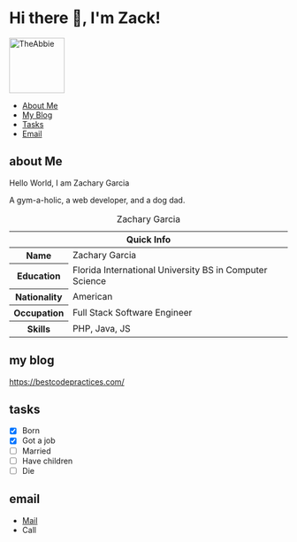 # Hi there 👋, I'm Zack!

<p align='left'><img src="https://upload.wikimedia.org/wikipedia/commons/5/51/Paw-print.svg" alt="TheAbbie" width="100" height="100"></p>

* [About Me](#about-me)
* [My Blog](#my-blog)
* [Tasks](#tasks)
* [Email](#email)

## about Me

Hello World, I am Zachary Garcia

A gym-a-holic, a web developer, and a dog dad.


<table>
<caption>Zachary Garcia</caption>
<thead>
<tr>
<th colspan="2">Quick Info</th>
</tr>
</thead>
<tbody>
<tr><th scope='row'>Name</th><td>Zachary Garcia</td></tr>
<tr><th scope='row'>Education</th><td>Florida International University BS in Computer Science</td></tr>
<tr><th scope='row'>Nationality</th><td>American</td></tr>
<tr><th scope='row'>Occupation</th><td>Full Stack Software Engineer</td></tr>
<tr><th scope='row'>Skills</th><td>PHP, Java, JS</td></tr>
</tbody>
</table>

## my blog

https://bestcodepractices.com/

## tasks

- [x] Born
- [x] Got a job
- [ ] Married
- [ ] Have children
- [ ] Die

## email

<ul>
<li><a href="mailto:zgarc025@gmail.com" rel="me">Mail</a>
<li>Call</li>
</li>
</ul>

